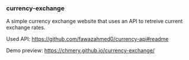 ### currency-exchange
A simple currency exchange website that uses an API to retreive current exchange rates.

Used API: https://github.com/fawazahmed0/currency-api#readme

Demo preview: https://chmery.github.io/currency-exchange/
